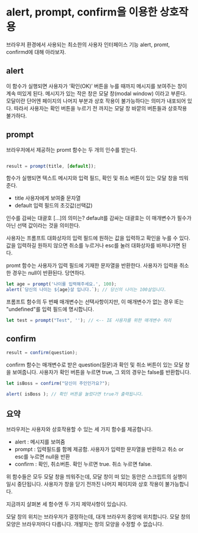 

# alert, prompt, confirm을 이용한 상호작용

브라우저 환경에서 사용되는 최소한의 사용자 인터페이스 기능 alert, promt, confirmd에 대해 아라보자.

## alert
이 함수가 실행되면 사용자가 ‘확인(OK)’ 버튼을 누를 때까지 메시지를 보여주는 창이 계속 떠있게 된다. 메시지가 있는 작은 창은 모달 창(modal window) 이라고 부른다.
모달이란 단어엔 페이지의 나머지 부분과 상호 작용이 불가능하다는 의미가 내포되어 있다. 따라서 사용자는 확인 버튼을 누르기 전 까지는
모달 창 바깥의 버튼들과 상호작용 불가하다.

## prompt

브라우저에서 제공하는 promt 함수는 두 개의 인수를 받는다.

```js

result = prompt(title, [default]);

```

함수가 실행되면 텍스트 메시지와 입력  필드, 확인 및 취소 버튼이 있는 모달 창을 띄워준다.

- title
사용자에게 보여줄 문자열
- default
입력 필드의 초깃값(선택값)


인수를 감싸는 대괄호 [...]의 의미는?
default를 감싸는 대괄호는 이 매개변수가 필수가 아닌 선택 값이라는 것을 의미한다.

사용자는 프롬프트 대화상자의 입력 필드에 원하는 값을 입력하고 확인을 누를 수 있다.
값을 입력하길 원하지 않으면 취소를 누르거나 esc를 눌러 대화상자를 바져나가면 된다.

promt 함수는 사용자가 입력 필드에 기재한 문자열을 반환한다. 사용자가 입력을 취소한 경우는 null이 반환된다. 당연하다.

```js
let age = prompt('나이를 입력해주세요.', 100);
alert(`당신의 나이는 ${age}살 입니다.`); // 당신의 나이는 100살입니다.
```

프롬프트 함수의 두 번째 매개변수는 선택사항이지만, 이 매개변수가 없는 경우 IE는 "undefined"를 입력 필드에 명시합니다.

```js
let test = prompt("Test", ''); // <-- IE 사용자를 위한 매개변수 처리
```

## confirm

```js
result = confirm(question);

```

confirm 함수는 매개변수로 받은 question(질문)과 확인 및 취소 버튼이 있는 모달 창을 보여줍니다.
사용자가 확인 버튼을 누르면 true, 그 외의 경우는 false를 반환합니다.

```js
let isBoss = confirm("당신이 주인인가요?");

alert( isBoss ); // 확인 버튼을 눌렀다면 true가 출력됩니다.
```

## 요약

브라우저는 사용자와 상호작용할 수 있는 세 가지 함수를 제공합니다.

- alert : 메시지를 보여줌
- prompt : 입력필드를 함께 제공함. 사용자가 입력한 문자열을 반환하고 취소 or esc를 누르면 null을 반환
- confirm : 확인, 취소버튼. 확인 누르면 true. 취소 누르면 false.


위 함수들은 모두 모달 창을 띄워주는데, 모달 창이 떠 있는 동안은 스크립트의 실행이 일시 중단됩니다. 사용자가 창을 닫기 전까진 나머지 페이지와 상호 작용이 불가능합니다.

지금까지 살펴본 세 함수엔 두 가지 제약사항이 있습니다.

모달 창의 위치는 브라우저가 결정하는데, 대개 브라우저 중앙에 위치합니다.
모달 창의 모양은 브라우저마다 다릅니다. 개발자는 창의 모양을 수정할 수 없습니다.

